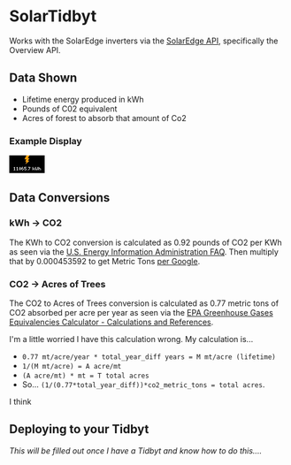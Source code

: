 # SolarTidbyt
Works with the SolarEdge inverters via the [SolarEdge API](https://www.solaredge.com/sites/default/files//se_monitoring_api.pdf), specifically the Overview API.

## Data Shown
* Lifetime energy produced in kWh
* Pounds of C02 equivalent
* Acres of forest to absorb that amount of Co2

### Example Display
![Example of Tidbyt output](example.webp)

## Data Conversions
### kWh -> CO2
The KWh to CO2 conversion is calculated as 0.92 pounds of CO2 per KWh as seen via the [U.S. Energy Information Administration FAQ](https://www.eia.gov/tools/faqs/faq.php?id=74&t=11). Then multiply that by 0.000453592 to get Metric Tons [per Google](https://www.google.com/search?q=convert+pounds+to+metric+tons&oq=convert+pounds+to+metric+tons&aqs=chrome..69i57j0l2j0i22i30l7.4026j1j7&sourceid=chrome&ie=UTF-8).

### CO2 -> Acres of Trees
The CO2 to Acres of Trees conversion is calculated as 0.77 metric tons of CO2 absorbed per acre per year as seen via the [EPA Greenhouse Gases Equivalencies Calculator - Calculations and References](https://www.epa.gov/energy/greenhouse-gases-equivalencies-calculator-calculations-and-references). 

I'm a little worried I have this calculation wrong. 
My calculation is...
* `0.77 mt/acre/year * total_year_diff years = M mt/acre (lifetime)`
* `1/(M mt/acre) = A acre/mt`
* `(A acre/mt) * mt = T total acres`
* So... `(1/(0.77*total_year_diff))*co2_metric_tons = total acres`.

I think

## Deploying to your Tidbyt
_This will be filled out once I have a Tidbyt and know how to do this...._
